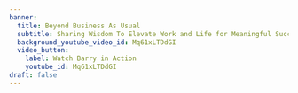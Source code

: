 ```yaml
---
banner:
  title: Beyond Business As Usual
  subtitle: Sharing Wisdom To Elevate Work and Life for Meaningful Success
  background_youtube_video_id: Mq61xLTDdGI
  video_button:
    label: Watch Barry in Action
    youtube_id: Mq61xLTDdGI
draft: false
---
```

